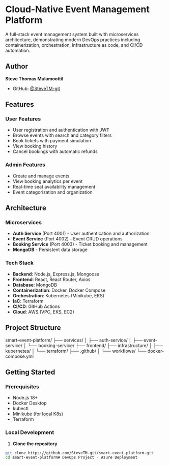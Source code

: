 # Cloud-Native Event Management Platform

A full-stack event management system built with microservices architecture, demonstrating modern DevOps practices including containerization, orchestration, infrastructure as code, and CI/CD automation.

## Author

**Steve Thomas Mulamoottil**
- GitHub: [@SteveTM-git](https://github.com/SteveTM-git)

##  Features

### User Features
- User registration and authentication with JWT
- Browse events with search and category filters
- Book tickets with payment simulation
- View booking history
- Cancel bookings with automatic refunds

### Admin Features
- Create and manage events
- View booking analytics per event
- Real-time seat availability management
- Event categorization and organization

##  Architecture

### Microservices
- **Auth Service** (Port 4001) - User authentication and authorization
- **Event Service** (Port 4002) - Event CRUD operations
- **Booking Service** (Port 4003) - Ticket booking and management
- **MongoDB** - Persistent data storage

### Tech Stack
- **Backend**: Node.js, Express.js, Mongoose
- **Frontend**: React, React Router, Axios
- **Database**: MongoDB
- **Containerization**: Docker, Docker Compose
- **Orchestration**: Kubernetes (Minikube, EKS)
- **IaC**: Terraform
- **CI/CD**: GitHub Actions
- **Cloud**: AWS (VPC, EKS, EC2)

##  Project Structure
smart-event-platform/
├── services/
│   ├── auth-service/
│   ├── event-service/
│   └── booking-service/
├── frontend/
├── infrastructure/
│   ├── kubernetes/
│   └── terraform/
├── .github/
│   └── workflows/
└── docker-compose.yml
##  Getting Started

### Prerequisites
- Node.js 18+
- Docker Desktop
- kubectl
- Minikube (for local K8s)
- Terraform

### Local Development

1. **Clone the repository**
```bash
git clone https://github.com/SteveTM-git/smart-event-platform.git
cd smart-event-platform# DevOps Project - Azure Deployment
